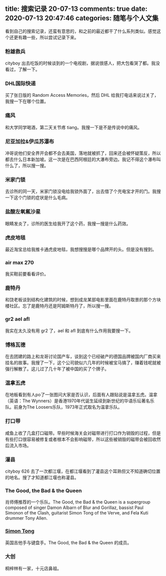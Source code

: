 title: 搜索记录 20-07-13
comments: true
date: 2020-07-13 20:47:46
categories: 随笔与个人文集
---
看到自己的搜索记录，还蛮有意思的，和之前的最近都干了什么系列类似。感觉这个还更有趣一些，所以尝试记录下来。

### 粉雄救兵

cityboy 出去吃饭的时候谈到的一个电视剧，据说很感人，把大包看哭了都。我没看过，了解一下。

### DHL国际快递

买了张日版的 Random Access Memories，然后 DHL 给我打电话来说过关了，我搜一下在哪个位置。

### 痛风

和大学同学喝酒，第二天关节疼 tiang。我搜一下是不是传说中的痛风。

### 尼亚加拉&伊瓜苏瀑布

冲哥说他们安全界开会都不会去美国，落地就被抓了，回来还会被怀疑策反，所以都去什么日本新加坡。这一次是在巴西阿根廷的大瀑布旁边。我记不得这个瀑布叫什么了，所以搜一搜。

### 米家门锁

去诊所的同一天，米家门锁没电给我锁外面了，出去借了个充电宝才开的门。我搜一下这个门锁的症状是什么毛病。

### 盐酸左氧氟沙星

眼睛发炎了，诊所的医生给我开了这个药，我搜一搜是什么药效。

### 虎皮地毯

最近淘宝总给我推卡通虎皮地毯，我想搜搜是哪个品牌开的头。但是没有搜到。

### air max 270

我买鞋前要看看评价。

### 鹿特丹

和饶老板谈到结构化建筑的时候，想到成龙某部电影里面在鹿特丹取景的那个方块楼社区。忘了是鹿特丹还是阿姆斯特丹了，所以搜一搜。

### gr2 ael afl

我实在太久没有用 gr2 了，ael 和 afl 到底有什么作用我要搜一下。

### 博格瓦德

在去团建的路上和龙哥讨论国产车，谈到这个已经破产的德国品牌被国内厂商买来挂名的故事。我搜了一下，这个公司貌似六几年的时候被宝马搞了，赚着钱呢就被强行解散了。这儿过了几十年了被中国的买了个牌子。

### 温拿五虎

在地板看到有人po了一张图问大家是否认识，后面有人跟贴说是温拿五虎。温拿（英语：The Wynners）是香港1970年代诞生延续到新世纪的华语乐坛著名乐队。前身为The Loosers乐队，1973年正式取名为温拿乐队。

### 打口带

咸鱼上收了几盒打口磁带。早些时候海关会对磁带进行打口作为销毁的过程，但是有些打口很容易被修复或者根本不会影响磁带，所以这些被销毁的磁带会被回收然后流入市场。

### 灌县

cityboy 626 去了一次都江堰，在都江堰看到了灌县这个耳熟但又不知道确切位置的地名。搜了才知道都江堰也称灌县。

### The Good, the Bad & the Queen

肖师傅推荐的一个乐队。The Good, the Bad & the Queen is a supergroup composed of singer Damon Albarn of Blur and Gorillaz, bassist Paul Simonon of the Clash, guitarist Simon Tong of the Verve, and Fela Kuti drummer Tony Allen.

### [Simon Tong](https://en.wikipedia.org/wiki/Simon_Tong)

英国吉他手与键盘手。The Good, the Bad & the Queen 的成员。

### 大创

桐梓林有一家，十元店鼻祖。
